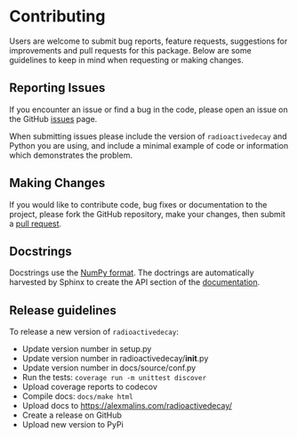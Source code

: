 # Contributing

Users are welcome to submit bug reports, feature requests, suggestions for
improvements and pull requests for this package. Below are some guidelines
to keep in mind when requesting or making changes.


## Reporting Issues

If you encounter an issue or find a bug in the code, please open an issue on
the GitHub [issues](https://github.com/alexmalins/radioactivedecay/issues)
page.

When submitting issues please include the version of ``radioactivedecay`` and
Python you are using, and include a minimal example of code or information
which demonstrates the problem.


## Making Changes

If you would like to contribute code, bug fixes or documentation to the
project, please fork the GitHub repository, make your changes, then submit a
[pull request](https://github.com/alexmalins/radioactivedecay/pulls).


## Docstrings

Docstrings use the [NumPy format](https://numpydoc.readthedocs.io/en/latest/format.html).
The doctrings are automatically harvested by Sphinx to create the API section
of the [documentation](https://alexmalins.com/radioactivedecay/).


## Release guidelines

To release a new version of ``radioactivedecay``:
* Update version number in setup.py
* Update version number in radioactivedecay/__init__.py
* Update version number in docs/source/conf.py
* Run the tests: ``coverage run -m unittest discover``
* Upload coverage reports to codecov
* Compile docs: ``docs/make html``
* Upload docs to https://alexmalins.com/radioactivedecay/
* Create a release on GitHub
* Upload new version to PyPi
